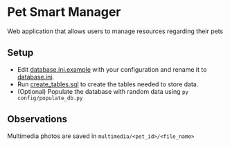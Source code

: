 # Pet Smart Manager

Web application that allows users to manage resources regarding their pets

## Setup

- Edit [database.ini.example](config/database.ini.example) with your configuration and rename it to [database.ini](config/database.ini).
- Run [create_tables.sql](config/create_tables.sql) to create the tables needed to store data.
- (Optional) Populate the database with random data using `py config/populate_db.py`

## Observations

Multimedia photos are saved in `multimedia/<pet_id>/<file_name>`
